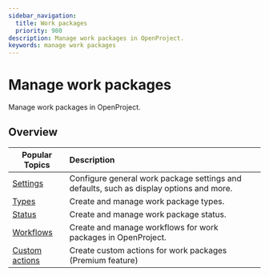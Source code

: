 ```yaml
---
sidebar_navigation:
  title: Work packages
  priority: 980
description: Manage work packages in OpenProject.
keywords: manage work packages
---
```

# Manage work packages

Manage work packages in OpenProject.

## Overview

| Popular Topics                      | Description                                                  |
| ----------------------------------- | :----------------------------------------------------------- |
| [Settings](work-package-settings)   | Configure general work package settings and defaults, such as display options and more. |
| [Types](work-package-types)         | Create and manage work package types.                        |
| [Status](work-package-status)       | Create and manage work package status.                       |
| [Workflows](work-package-workflows) | Create and manage workflows for work packages in OpenProject. |
| [Custom actions](custom-actions)    | Create custom actions for work packages (Premium feature)    |

